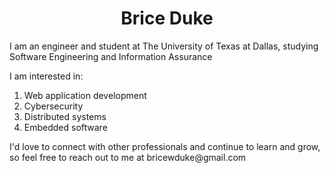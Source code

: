 <h1 align="center">Brice Duke</h1>

<p>I am an engineer and student at The University of Texas at Dallas, studying Software Engineering and Information Assurance</p>

<p>I am interested in:</p>

<ol>
  <li>Web application development</li>
  <li>Cybersecurity</li>
  <li>Distributed systems</li>
  <li>Embedded software</li>
</ol>

<p>I'd love to connect with other professionals and continue to learn and grow, so feel free to reach out to me at bricewduke@gmail.com</p>
